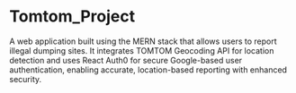 # Tomtom_Project
A web application built using the MERN stack that allows users to report illegal dumping sites. It integrates TOMTOM Geocoding API for location detection and uses React Auth0 for secure Google-based user authentication, enabling accurate, location-based reporting with enhanced security.
